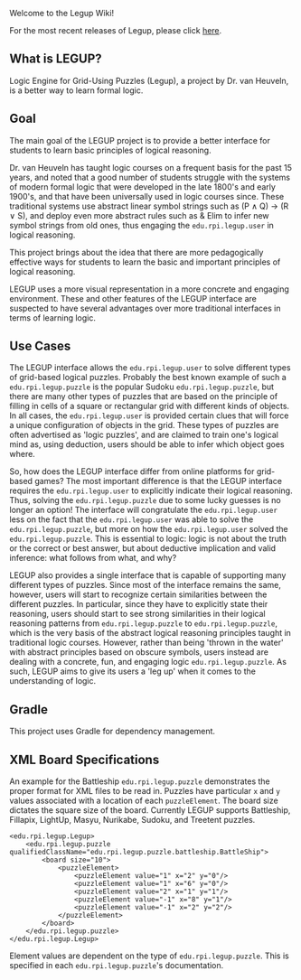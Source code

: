 Welcome to the Legup Wiki!

For the most recent releases of Legup, please click [here](https://github.com/Bram-Hub/Legup/releases).

## What is LEGUP?
Logic Engine for Grid-Using Puzzles (Legup), a project by Dr. van Heuveln, is a better way to learn formal logic.

## Goal
The main goal of the LEGUP project is to provide a better interface for students to learn basic principles of logical reasoning. 

Dr. van Heuveln has taught logic courses on a frequent basis for the past 15 years, and noted that a good number of students struggle with the systems of modern formal logic that were developed in the late 1800's and early 1900's, and that have been universally used in logic courses since. These traditional systems use abstract linear symbol strings such as (P ∧ Q) → (R ∨ S), and deploy even more abstract rules such as & Elim to infer new symbol strings from old ones, thus engaging the `edu.rpi.legup.user` in logical reasoning. 

This project brings about the idea that there are more pedagogically effective ways for students to learn the basic and important principles of logical reasoning. 

LEGUP uses a more visual representation in a more concrete and engaging environment. These and other features of the LEGUP interface are suspected to have several advantages over more traditional interfaces in terms of learning logic.

## Use Cases

The LEGUP interface allows the `edu.rpi.legup.user` to solve different types of grid-based logical puzzles. Probably the best known example of such a `edu.rpi.legup.puzzle` is the popular Sudoku `edu.rpi.legup.puzzle`, but there are many other types of puzzles that are based on the principle of filling in cells of a square or rectangular grid with different kinds of objects. In all cases, the `edu.rpi.legup.user` is provided certain clues that will force a unique configuration of objects in the grid. These types of puzzles are often advertised as 'logic puzzles', and are claimed to train one's logical mind as, using deduction, users should be able to infer which object goes where.

So, how does the LEGUP interface differ from online platforms for grid-based games? The most important difference is that the LEGUP interface requires the `edu.rpi.legup.user` to explicitly indicate their logical reasoning. Thus, solving the `edu.rpi.legup.puzzle` due to some lucky guesses is no longer an option! The interface will congratulate the `edu.rpi.legup.user` less on the fact that the `edu.rpi.legup.user` was able to solve the `edu.rpi.legup.puzzle`, but more on how the `edu.rpi.legup.user` solved the `edu.rpi.legup.puzzle`. This is essential to logic: logic is not about the truth or the correct or best answer, but about deductive implication and valid inference: what follows from what, and why? 

LEGUP also provides a single interface that is capable of supporting many different types of puzzles. Since most of the interface remains the same, however, users will start to recognize certain similarities between the different puzzles. In particular, since they have to explicitly state their reasoning, users should start to see strong similarities in their logical reasoning patterns from `edu.rpi.legup.puzzle` to `edu.rpi.legup.puzzle`, which is the very basis of the abstract logical reasoning principles taught in traditional logic courses. However, rather than being 'thrown in the water' with abstract principles based on obscure symbols, users instead are dealing with a concrete, fun, and engaging logic `edu.rpi.legup.puzzle`. As such, LEGUP aims to give its users a 'leg up' when it comes to the understanding of logic.

## Gradle

This project uses Gradle for dependency management.

## XML Board Specifications

An example for the Battleship `edu.rpi.legup.puzzle` demonstrates the proper format for XML files to be read in. Puzzles have particular `x` and `y` values associated with a location of each `puzzleElement`. The board size dictates the square size of the board. Currently LEGUP supports Battleship, Fillapix, LightUp, Masyu, Nurikabe, Sudoku, and Treetent puzzles.

```
<edu.rpi.legup.Legup>
    <edu.rpi.legup.puzzle qualifiedClassName="edu.rpi.legup.puzzle.battleship.BattleShip">
        <board size="10">
            <puzzleElement>
                <puzzleElement value="1" x="2" y="0"/>
                <puzzleElement value="1" x="6" y="0"/>
                <puzzleElement value="2" x="1" y="1"/>
                <puzzleElement value="-1" x="8" y="1"/>
                <puzzleElement value="-1" x="2" y="2"/>
            </puzzleElement>
        </board>
    </edu.rpi.legup.puzzle>
</edu.rpi.legup.Legup>
```
Element values are dependent on the type of `edu.rpi.legup.puzzle`. This is specified in each `edu.rpi.legup.puzzle`'s documentation.
